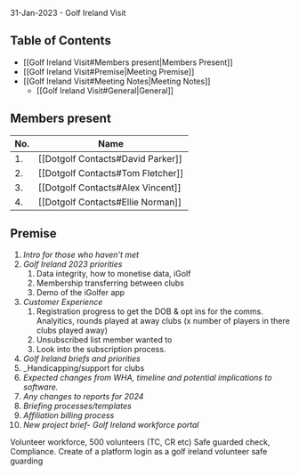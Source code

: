31-Jan-2023 - Golf Ireland Visit 

## Table of Contents 
- [[Golf Ireland Visit#Members present|Members Present]]
- [[Golf Ireland Visit#Premise|Meeting Premise]]
- [[Golf Ireland Visit#Meeting Notes|Meeting Notes]]
	- [[Golf Ireland Visit#General|General]]


## Members present
| No.  | Name | 
| ----  | ----- |
| 1.  | [[Dotgolf Contacts#David Parker]] | 
| 2.  | [[Dotgolf Contacts#Tom Fletcher]] | 
| 3.  | [[Dotgolf Contacts#Alex Vincent]] | 
| 4.  | [[Dotgolf Contacts#Ellie Norman]] | 


## Premise
1.  _Intro for those who haven’t met_
2.  _Golf Ireland 2023 priorities_
	1. Data integrity, how to monetise data, iGolf
	2. Membership transferring between clubs
	3. Demo of the iGolfer app
3.  _Customer Experience_
	1. Registration progress to get the DOB & opt ins for the comms. Analyitics, rounds played at away clubs (x number of players in there clubs played away)
	2. Unsubscribed list member wanted to 
	3. Look into the subscription process.
4.  _Golf Ireland briefs and priorities_
5.  _Handicapping/support for clubs
6.  _Expected changes from WHA, timeline and potential implications to software._
7.  _Any changes to reports for 2024_
8.  _Briefing processes/templates_
9.  _Affiliation billing process_
10.  _New project brief- Golf Ireland workforce portal_

Volunteer workforce, 500 volunteers (TC, CR etc) Safe guarded check, Compliance.
Create of a platform
login as a golf ireland volunteer
safe guarding

